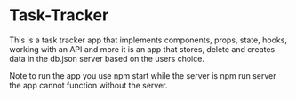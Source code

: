 # Task-Tracker
This is  a task tracker app that  implements components, props, state, hooks, working with an API and more it is an  app that stores, delete and creates data in the db.json  server based on the users choice.

Note to run the app you use npm start 
while the server is npm run server the app cannot function without the server.
